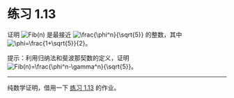 # 练习 1.13

证明 ![Fib(n)](https://render.githubusercontent.com/render/math?math=Fib(n)) 是最接近 ![\frac{\phi^n}{\sqrt{5}}](https://render.githubusercontent.com/render/math?math=%5Cfrac%7B%5Cphi%5En%7D%7B%5Csqrt%7B5%7D%7D) 的整数，其中 ![\phi=\frac{1+\sqrt{5}}{2}](https://render.githubusercontent.com/render/math?math=%5Cphi%3D%5Cfrac%7B1%2B%5Csqrt%7B5%7D%7D%7B2%7D)。

提示：利用归纳法和斐波那契数的定义，证明 ![Fib(n)=\frac{\phi^n-\gamma^n}{\sqrt{5}}](https://render.githubusercontent.com/render/math?math=Fib(n)%3D%5Cfrac%7B%5Cphi%5En-%5Cgamma%5En%7D%7B%5Csqrt%7B5%7D%7D)。

---

纯数学证明，借用一下 [练习 1.13](https://sicp.readthedocs.io/en/latest/chp1/13.html) 的作业。
